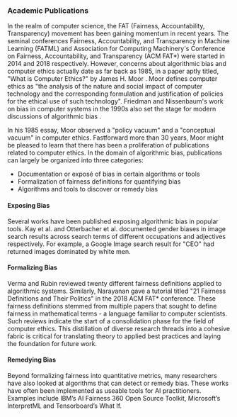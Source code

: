 ### Academic Publications

In the realm of computer science, the FAT (Fairness, Accountability, Transparency) movement has been gaining momentum in recent years. The seminal conferences Fairness, Accountability, and Transparency in Machine Learning (FATML) and Association for Computing Machinery's Conference on Fairness, Accountability, and Transparency (ACM FAT\*) were started in 2014 and 2018 respectively. However, concerns about algorithmic bias and computer ethics actually date as far back as 1985, in a paper aptly titled, "What is Computer Ethics?" by James H. Moor <dt-cite cite="moor1985computer"></dt-cite>. Moor defines computer ethics as "the analysis of the nature and social impact of computer technology and the corresponding formulation and justification of policies for the ethical use of such technology". Friedman and Nissenbaum's work on bias in computer systems in the 1990s also set the stage for modern discussions of algorithmic bias <dt-cite cite="friedman1996bias"></dt-cite>.

In his 1985 essay, Moor observed a "policy vacuum" and a "conceptual vacuum" in computer ethics. Fastforward more than 30 years, Moor might be pleased to learn that there has been a proliferation of publications related to computer ethics. In the domain of algorithmic bias, publications can largely be organized into three categories:

- Documentation or exposé of bias in certain algorithms or tools
- Formalization of fairness definitions for quantifying bias
- Algorithms and tools to discover or remedy bias

#### Exposing Bias

Several works have been published exposing algorithmic bias in popular tools. Kay et al. <dt-cite cite="kay2015unequal"></dt-cite> and Otterbacher et al. <dt-cite cite="otterbacher2017competent"></dt-cite> documented gender biases in image search results across search terms of different occupations and adjectives respectively. For example, a Google Image search result for "CEO" had returned images dominated by white men.

#### Formalizing Bias

Verma and Rubin <dt-cite cite="verma2018fairness"></dt-cite> reviewed twenty different fairness definitions applied to algorithmic systems. Similarly, Narayanan <dt-cite cite="narayanan2018translation"></dt-cite> gave a tutorial titled "21 Fairness Definitions and Their Politics" in the 2018 ACM FAT* conference. These fairness definitions stemmed from multiple papers that sought to define fairness in mathematical terms - a language familiar to computer scientists. Such reviews indicate the start of a consolidation phase for the field of computer ethics. This distillation of diverse research threads into a cohesive fabric is critical for translating theory to applied best practices and laying the foundation for future work.

#### Remedying Bias

Beyond formalizing fairness into quantitative metrics, many researchers have also looked at algorithms that can detect or remedy bias. These works have often been implemented as useable tools for AI practitioners. Examples include IBM’s AI Fairness 360 Open Source Toolkit, Microsoft’s InterpretML and Tensorboard’s What If. 

